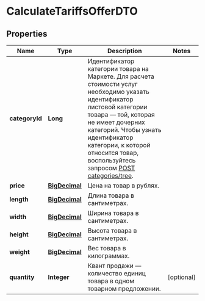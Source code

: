 

# CalculateTariffsOfferDTO

## Properties

Name | Type | Description | Notes
------------ | ------------- | ------------- | -------------
**categoryId** | **Long** | Идентификатор категории товара на Маркете.  Для расчета стоимости услуг необходимо указать идентификатор листовой категории товара — той, которая не имеет дочерних категорий.  Чтобы узнать идентификатор категории, к которой относится товар, воспользуйтесь запросом [POST categories/tree](../../reference/categories/getCategoriesTree.md).  | 
**price** | [**BigDecimal**](BigDecimal.md) | Цена на товар в рублях. | 
**length** | [**BigDecimal**](BigDecimal.md) | Длина товара в сантиметрах. | 
**width** | [**BigDecimal**](BigDecimal.md) | Ширина товара в сантиметрах. | 
**height** | [**BigDecimal**](BigDecimal.md) | Высота товара в сантиметрах. | 
**weight** | [**BigDecimal**](BigDecimal.md) | Вес товара в килограммах. | 
**quantity** | **Integer** | Квант продажи — количество единиц товара в одном товарном предложении. |  [optional]




